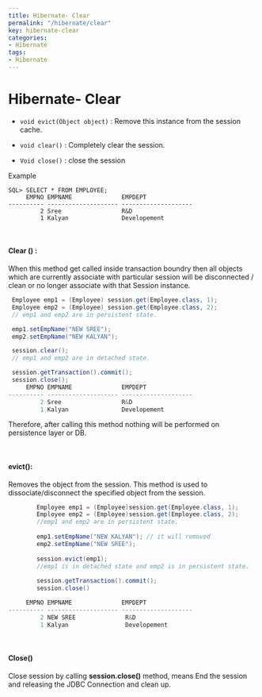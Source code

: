 ```yaml
---
title: Hibernate- Clear
permalink: "/hibernate/clear"
key: hibernate-clear
categories:
- Hibernate
tags:
- Hibernate
---
```


Hibernate- Clear
==========

* `void evict(Object object)` : Remove this instance from the session cache.

* `void clear()` : Completely clear the session.

* `Void close()` : close the session

Example
```dos
SQL> SELECT * FROM EMPLOYEE; 
     EMPNO EMPNAME              EMPDEPT
---------- -------------------- --------------------
         2 Sree                 R&D
         1 Kalyan               Developement
```

<br>

#### Clear () :  
When this method get called inside transaction boundry then all
objects which are currently associate with particular session will be
 disconnected / clean or no longer associate with that Session instance.

```java
 Employee emp1 = (Employee) session.get(Employee.class, 1);
 Employee emp2 = (Employee) session.get(Employee.class, 2);
 // emp1 and emp2 are in persistent state.

 emp1.setEmpName("NEW SREE");
 emp2.setEmpName("NEW KALYAN");

 session.clear();
 // emp1 and emp2 are in detached state.

 session.getTransaction().commit();
 session.close();
     EMPNO EMPNAME              EMPDEPT
---------- -------------------- --------------------
         2 Sree                 R&D
         1 Kalyan               Developement
```


Therefore, after calling this method nothing will be performed on persistence
layer or DB.

<br>


#### evict():  
Removes the object from the session. This method is used to
dissociate/disconnect the specified object from the session.
```java
        Employee emp1 = (Employee)session.get(Employee.class, 1);
        Employee emp2 = (Employee)session.get(Employee.class, 2);
        //emp1 and emp2 are in persistent state.
        
        emp1.setEmpName("NEW KALYAN"); // it will removed
        emp2.setEmpName("NEW SREE");
        
        session.evict(emp1);
        //emp1 is in detached state and emp2 is in persistent state.
        
        session.getTransaction().commit();
        session.close()

     EMPNO EMPNAME              EMPDEPT
---------- -------------------- --------------------
         2 NEW SREE              R&D
         1 Kalyan                Developement
```

<br>


#### Close()
 Close session by calling **session.close()** method, means End the
session and releasing the JDBC Connection and clean up.
